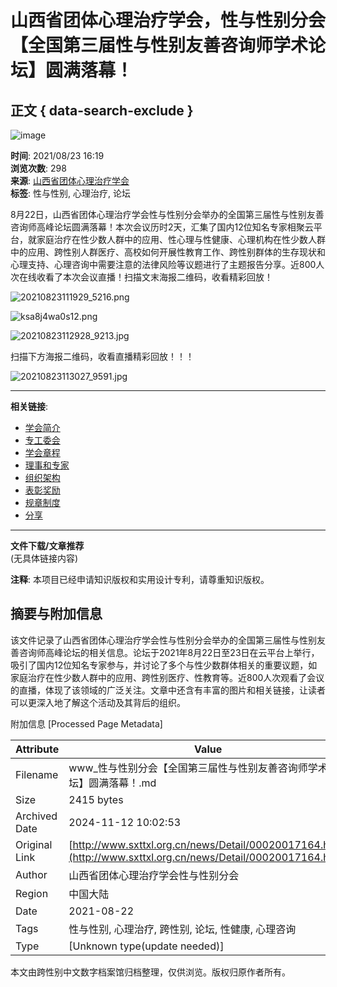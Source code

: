 # 山西省团体心理治疗学会，性与性别分会【全国第三届性与性别友善咨询师学术论坛】圆满落幕！

## 正文 { data-search-exclude }


![image](https://www.sxttxl.org.cn/upload/2023-03-18/95ecb554-ce4b-4635-b963-d232299ce91c.jpg)

**时间**: 2021/08/23 16:19  
**浏览次数**: 298  
**来源**: [山西省团体心理治疗学会](http://www.sxttxl.org.cn/news/menu/?tp=2&tp2=0&page=1)  
**标签**: 性与性别, 心理治疗, 论坛  

8月22日，山西省团体心理治疗学会性与性别分会举办的全国第三届性与性别友善咨询师高峰论坛圆满落幕！本次会议历时2天，汇集了国内12位知名专家相聚云平台，就家庭治疗在性少数人群中的应用、性心理与性健康、心理机构在性少数人群中的应用、跨性别人群医疗、高校如何开展性教育工作、跨性别群体的生存现状和心理支持、心理咨询中需要注意的法律风险等议题进行了主题报告分享。近800人次在线收看了本次会议直播！扫描文末海报二维码，收看精彩回放！

![20210823111929_5216.png](https://www.sxttxl.org.cn/assets/global/plugins/UEditor/asp/upload/image/20210823/16297066849193159.png)

![ksa8j4wa0s12.png](https://www.sxttxl.org.cn/assets/global/plugins/UEditor/asp/upload/image/20210823/16297067176298124.png)

![20210823112928_9213.jpg](https://www.sxttxl.org.cn/assets/global/plugins/UEditor/asp/upload/image/20210823/16297067711756238.jpg)

扫描下方海报二维码，收看直播精彩回放！！！

![20210823113027_9591.jpg](https://www.sxttxl.org.cn/assets/global/plugins/UEditor/asp/upload/image/20210823/16297068362054654.jpg)

--- 

**相关链接**: 
- [学会简介](http://www.sxttxl.org.cn/news/menu/?tp=2&tp2=14&page=1)
- [专工委会](http://www.sxttxl.org.cn/news/menu/?tp=2&tp2=17&page=1)
- [学会章程](http://www.sxttxl.org.cn/news/menu/?tp=2&tp2=112&page=1)
- [理事和专家](http://www.sxttxl.org.cn/news/menu/?tp=2&tp2=11&page=1)
- [组织架构](http://www.sxttxl.org.cn/news/menu/?tp=2&tp2=80&page=1)
- [表彰奖励](http://www.sxttxl.org.cn/news/menu/?tp=2&tp2=107&page=1)
- [规章制度](http://www.sxttxl.org.cn/news/menu/?tp=2&tp2=34&page=1)
- [分享](http://www.sxttxl.org.cn/news/Share/00020017164.html)

--- 

**文件下载/文章推荐**  
(无具体链接内容)

**注释**: 本项目已经申请知识版权和实用设计专利，请尊重知识版权。

## 摘要与附加信息

<!-- tcd_abstract -->
该文件记录了山西省团体心理治疗学会性与性别分会举办的全国第三届性与性别友善咨询师高峰论坛的相关信息。论坛于2021年8月22日至23日在云平台上举行，吸引了国内12位知名专家参与，并讨论了多个与性少数群体相关的重要议题，如家庭治疗在性少数人群中的应用、跨性别医疗、性教育等。近800人次观看了会议的直播，体现了该领域的广泛关注。文章中还含有丰富的图片和相关链接，让读者可以更深入地了解这个活动及其背后的组织。
<!-- tcd_abstract_end -->

附加信息 [Processed Page Metadata]

| Attribute       | Value                                  |
|-----------------|----------------------------------------|
| Filename        | www_性与性别分会【全国第三届性与性别友善咨询师学术论坛】圆满落幕！.md                             |
| Size            | 2415 bytes                           |
| Archived Date   | 2024-11-12 10:02:53                             |
| Original Link   | [http://www.sxttxl.org.cn/news/Detail/00020017164.html](http://www.sxttxl.org.cn/news/Detail/00020017164.html)                       |
| Author          | 山西省团体心理治疗学会性与性别分会                               |
| Region          | 中国大陆                               |
| Date            | 2021-08-22                                 |
| Tags            | 性与性别, 心理治疗, 跨性别, 论坛, 性健康, 心理咨询                                 |
| Type            | [Unknown type(update needed)]                                 |
<!-- tcd_table_end -->

本文由跨性别中文数字档案馆归档整理，仅供浏览。版权归原作者所有。
